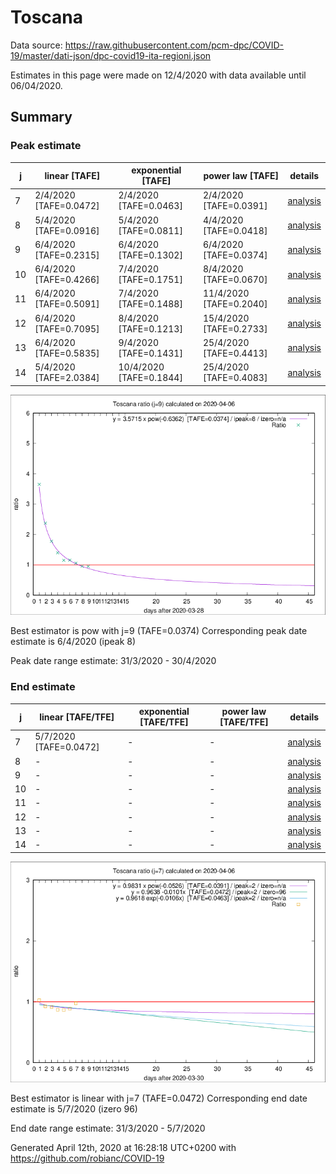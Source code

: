# Toscana


Data source: https://raw.githubusercontent.com/pcm-dpc/COVID-19/master/dati-json/dpc-covid19-ita-regioni.json

Estimates in this page were made on 12/4/2020 with data available until 06/04/2020.


## Summary 

### Peak estimate 
|j|linear [TAFE]|exponential [TAFE]|power law [TAFE]|details|
|---|----|-----------|---------|-------|
|7|2/4/2020 [TAFE=0.0472]|2/4/2020 [TAFE=0.0463]|2/4/2020 [TAFE=0.0391]|[analysis](COVID-19_toscana_j7_2020-04-06.md)|
|8|5/4/2020 [TAFE=0.0916]|5/4/2020 [TAFE=0.0811]|4/4/2020 [TAFE=0.0418]|[analysis](COVID-19_toscana_j8_2020-04-06.md)|
|9|6/4/2020 [TAFE=0.2315]|6/4/2020 [TAFE=0.1302]|6/4/2020 [TAFE=0.0374]|[analysis](COVID-19_toscana_j9_2020-04-06.md)|
|10|6/4/2020 [TAFE=0.4266]|7/4/2020 [TAFE=0.1751]|8/4/2020 [TAFE=0.0670]|[analysis](COVID-19_toscana_j10_2020-04-06.md)|
|11|6/4/2020 [TAFE=0.5091]|7/4/2020 [TAFE=0.1488]|11/4/2020 [TAFE=0.2040]|[analysis](COVID-19_toscana_j11_2020-04-06.md)|
|12|6/4/2020 [TAFE=0.7095]|8/4/2020 [TAFE=0.1213]|15/4/2020 [TAFE=0.2733]|[analysis](COVID-19_toscana_j12_2020-04-06.md)|
|13|6/4/2020 [TAFE=0.5835]|9/4/2020 [TAFE=0.1431]|25/4/2020 [TAFE=0.4413]|[analysis](COVID-19_toscana_j13_2020-04-06.md)|
|14|5/4/2020 [TAFE=2.0384]|10/4/2020 [TAFE=0.1844]|25/4/2020 [TAFE=0.4083]|[analysis](COVID-19_toscana_j14_2020-04-06.md)|

![best peak estimate](COVID-19_toscana_j9_2020-04-06.png)

Best estimator is pow with j=9 (TAFE=0.0374)
Corresponding peak date estimate is 6/4/2020 (ipeak 8)


Peak date range estimate: 31/3/2020 - 30/4/2020

### End estimate 
|j|linear [TAFE/TFE]|exponential [TAFE/TFE]|power law [TAFE/TFE]|details|
|---|----|-----------|---------|-------|
|7|5/7/2020 [TAFE=0.0472]|-|-|[analysis](COVID-19_toscana_j7_2020-04-06.md)|
|8|-|-|-|[analysis](COVID-19_toscana_j8_2020-04-06.md)|
|9|-|-|-|[analysis](COVID-19_toscana_j9_2020-04-06.md)|
|10|-|-|-|[analysis](COVID-19_toscana_j10_2020-04-06.md)|
|11|-|-|-|[analysis](COVID-19_toscana_j11_2020-04-06.md)|
|12|-|-|-|[analysis](COVID-19_toscana_j12_2020-04-06.md)|
|13|-|-|-|[analysis](COVID-19_toscana_j13_2020-04-06.md)|
|14|-|-|-|[analysis](COVID-19_toscana_j14_2020-04-06.md)|

![best zero estimate](COVID-19_toscana_j7_2020-04-06.png)

Best estimator is linear with j=7 (TAFE=0.0472)
Corresponding end date estimate is 5/7/2020 (izero 96)


End date range estimate: 31/3/2020 - 5/7/2020

Generated April 12th, 2020 at 16:28:18 UTC+0200 with https://github.com/robianc/COVID-19
